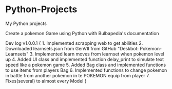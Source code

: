 # Python-Projects
My Python projects

Create a pokemon Game using Python with Bulbapedia's documentation

Dev log v1.0.0.1 {
    1. Implemented scrapping web to get abilities
    2. Downloaded learnsets.json from GenVII from GitHub "Deskbot: Pokemon-Learnsets"
    3. Implemented learn moves from learnset when pokemon level up
    4. Added UI class and implemented function delay_print to simulate text speed like a pokemon game
    5. Added Bag class and implemented functions to use items from players Bag
    6. Implemented functions to change pokemon in battle from another pokemon in te POKEMON equip from player
    7. Fixes(several) to almost every Model
}
